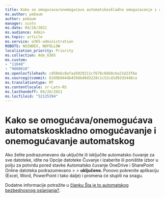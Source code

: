 ```yaml
---
title: Kako se omogućava/onemogućava automatskoskladno omogućavanje i onemogućavanje automatskog
ms.author: pebaum
author: pebaum
manager: scotv
ms.date: 04/26/2021
ms.audience: Admin
ms.topic: article
ms.service: o365-administration
ROBOTS: NOINDEX, NOFOLLOW
localization_priority: Priority
ms.collection: Adm_O365
ms.custom:
- "11048"
- "9000610"
ms.openlocfilehash: cd50ebc8afaa5029211cf678c0db8cba21d23f6e
ms.sourcegitcommit: 63d9b9444b459db48d3228c1c52cd1d92d3448ca
ms.translationtype: MT
ms.contentlocale: sr-Latn-RS
ms.lasthandoff: 04/26/2021
ms.locfileid: "52125394"
---
```

# <a name="how-to-enabledisable-autosave"></a>Kako se omogućava/onemogućava automatskoskladno omogućavanje i onemogućavanje automatskog

Ako želite podrazumevano da uključite ili isključite automatsko čuvanje za sve datoteke, idite na Opcije datoteke Čuvanje i izaberite ili poništite izbor u polju za potvrdu pored stavke Automatsko čuvanje OneDrive i SharePoint Online datoteka podrazumevano  >    >   **uključene. <application>** Ponovo pokrenite aplikaciju (Excel, Word, PowerPoint i tako dalje) i promena će stupiti na snagu. 

Dodatne informacije potražite u [članku Šta je to automatskog bezbednosnog oslanjanja?](https://support.microsoft.com/topic/what-is-autosave-6d6bd723-ebfd-4e40-b5f6-ae6e8088f7a5?ui=en-us&rs=en-us&ad=us).